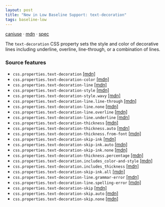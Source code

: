 ```yaml
---
layout: post
title: "New in Low Baseline Support: text-decoration"
tags: baseline-low
---
```


[caniuse](https://caniuse.com/?search=text-decoration) · [mdn](https://developer.mozilla.org/en-US/search?q=text-decoration) · [spec](https://drafts.csswg.org/css-text-decor-4/#line-decoration)

The `text-decoration` CSS property sets the style and color of decorative lines including underline, overline, line-through, or a combination of lines.

### Source features

- ``css.properties.text-decoration`` [[mdn]](https://developer.mozilla.org/en-US/search?q=css.properties.text-decoration)
- ``css.properties.text-decoration-color`` [[mdn]](https://developer.mozilla.org/en-US/search?q=css.properties.text-decoration-color)
- ``css.properties.text-decoration-line`` [[mdn]](https://developer.mozilla.org/en-US/search?q=css.properties.text-decoration-line)
- ``css.properties.text-decoration-style`` [[mdn]](https://developer.mozilla.org/en-US/search?q=css.properties.text-decoration-style)
- ``css.properties.text-decoration-style.wavy`` [[mdn]](https://developer.mozilla.org/en-US/search?q=css.properties.text-decoration-style.wavy)
- ``css.properties.text-decoration-line.line-through`` [[mdn]](https://developer.mozilla.org/en-US/search?q=css.properties.text-decoration-line.line-through)
- ``css.properties.text-decoration-line.none`` [[mdn]](https://developer.mozilla.org/en-US/search?q=css.properties.text-decoration-line.none)
- ``css.properties.text-decoration-line.overline`` [[mdn]](https://developer.mozilla.org/en-US/search?q=css.properties.text-decoration-line.overline)
- ``css.properties.text-decoration-line.underline`` [[mdn]](https://developer.mozilla.org/en-US/search?q=css.properties.text-decoration-line.underline)
- ``css.properties.text-decoration-thickness`` [[mdn]](https://developer.mozilla.org/en-US/search?q=css.properties.text-decoration-thickness)
- ``css.properties.text-decoration-thickness.auto`` [[mdn]](https://developer.mozilla.org/en-US/search?q=css.properties.text-decoration-thickness.auto)
- ``css.properties.text-decoration-thickness.from-font`` [[mdn]](https://developer.mozilla.org/en-US/search?q=css.properties.text-decoration-thickness.from-font)
- ``css.properties.text-decoration-skip-ink`` [[mdn]](https://developer.mozilla.org/en-US/search?q=css.properties.text-decoration-skip-ink)
- ``css.properties.text-decoration-skip-ink.auto`` [[mdn]](https://developer.mozilla.org/en-US/search?q=css.properties.text-decoration-skip-ink.auto)
- ``css.properties.text-decoration-skip-ink.none`` [[mdn]](https://developer.mozilla.org/en-US/search?q=css.properties.text-decoration-skip-ink.none)
- ``css.properties.text-decoration-thickness.percentage`` [[mdn]](https://developer.mozilla.org/en-US/search?q=css.properties.text-decoration-thickness.percentage)
- ``css.properties.text-decoration.includes_color-and-style`` [[mdn]](https://developer.mozilla.org/en-US/search?q=css.properties.text-decoration.includes_color-and-style)
- ``css.properties.text-decoration.includes_thickness`` [[mdn]](https://developer.mozilla.org/en-US/search?q=css.properties.text-decoration.includes_thickness)
- ``css.properties.text-decoration-skip-ink.all`` [[mdn]](https://developer.mozilla.org/en-US/search?q=css.properties.text-decoration-skip-ink.all)
- ``css.properties.text-decoration-line.grammar-error`` [[mdn]](https://developer.mozilla.org/en-US/search?q=css.properties.text-decoration-line.grammar-error)
- ``css.properties.text-decoration-line.spelling-error`` [[mdn]](https://developer.mozilla.org/en-US/search?q=css.properties.text-decoration-line.spelling-error)
- ``css.properties.text-decoration-skip`` [[mdn]](https://developer.mozilla.org/en-US/search?q=css.properties.text-decoration-skip)
- ``css.properties.text-decoration-skip.auto`` [[mdn]](https://developer.mozilla.org/en-US/search?q=css.properties.text-decoration-skip.auto)
- ``css.properties.text-decoration-skip.none`` [[mdn]](https://developer.mozilla.org/en-US/search?q=css.properties.text-decoration-skip.none)
